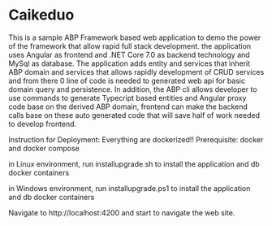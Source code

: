 # Caikeduo
This is a sample ABP Framework based web application to demo the power of the framework that allow rapid full stack development. the application uses Angular as frontend and .NET Core 7.0 as backend technology and MySql as database. 
The application adds entity and services that inherit ABP domain and services that allows rapidly development of CRUD services and from there 0 line of code is needed to generated web api for basic domain query and persistence.
In addition, the ABP cli allows developer to use commands to generate Typecript based entities and Angular proxy code base on the derived ABP domain, frontend can make the backend calls base on these auto generated code that will save half of work needed to develop frontend.

Instruction for Deployment: Everything are dockerized!!
Prerequisite: docker and docker compose

in Linux environment, run installupgrade.sh to install the application and db docker containers

in Windows environment, run installupgrade.ps1 to install the application and db docker containers

Navigate to http://localhost:4200 and start to navigate the web site.
